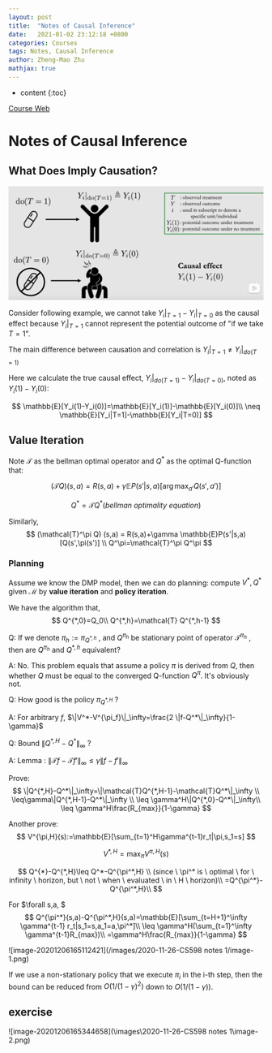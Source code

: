 ```yaml
---
layout: post
title:  "Notes of Causal Inference"
date:   2021-01-02 23:12:18 +0800
categories: Courses
tags: Notes, Causal Inference
author: Zheng-Mao Zhu
mathjax: true
---
```


* content
{:toc}

[Course Web](https://www.bradyneal.com/causal-inference-course)

# Notes of Causal Inference

## What Does Imply Causation?

![image-1](\images\2021-01-02-Causal-1\image-1.png)

Consider following example, we cannot take $Y_i|_{T=1}-Y_i|_{T=0}$ as the causal effect because $Y_i|_{T=1}$ cannot represent the potential outcome of "if we take $T=1$". 

The main difference between causation and correlation is $Y_i|_{T=1}\neq Y_i|_{do(T=1)}$  

Here we calculate the true causal effect, $Y_i|_{do(T=1)}-Y_i|_{do(T=0)}$, noted as $Y_i(1)-Y_i(0)$:

$$
\mathbb{E}[Y_i(1)-Y_i(0)]=\mathbb{E}[Y_i(1)]-\mathbb{E}[Y_i(0)]\\
\neq \mathbb{E}[Y_i|T=1]-\mathbb{E}[Y_i|T=0)]
$$


## Value Iteration
Note $\mathcal{T}$ as the bellman optimal operator and $Q^*$ as the optimal Q-function that:

$$
(\mathcal{T} Q) (s,a) = R(s,a)+\gamma \mathbb{E}P(s'|s,a)[\arg\max_{a'}Q(s',a')]
$$

$$
Q^*=\mathcal{T} Q^* (bellman  \ optimality \ equation)
$$

Similarly,
$$
(\mathcal{T}^\pi Q) (s,a) = R(s,a)+\gamma \mathbb{E}P(s'|s,a)[Q(s',\pi(s')] \\
Q^\pi=\mathcal{T}^\pi Q^\pi
$$

### Planning

Assume we know the DMP model, then we can do planning: compute $V^*,Q^*$ given $\mathcal{M}$ by **value iteration** and **policy iteration**.

We have the algorithm that,
$$
Q^{*,0}=Q_0\\
Q^{*,h}=\mathcal{T} Q^{*,h-1}
$$



Q: If we denote $\pi_h:=\pi_{Q^{*,h}}$ , and  $Q^{\pi_h}$ be stationary point of operator  $\mathcal{T}^{\pi_h}$ , then are  $Q^{\pi_h}$  and  $Q^{*,h}$  equivalent?

A: No. This problem equals that assume a policy $\pi$ is derived from $Q$, then whether $Q$ must be equal to the converged Q-function $Q^{\pi}$. It's obviously not.

Q: How good is the policy $\pi_{Q^{*,H}}$ ?

A: For arbitrary $f$, $\|V^*-V^{\pi_f}\|_\infty=\frac{2 \|f-Q^*\|_\infty}{1-\gamma}$

Q: Bound $\|Q^{*,H}-Q^*\|_\infty$ ?

A: Lemma : $\|\mathcal{T}f-\mathcal{T}f'\|_\infty\leq\gamma\|f-f'\|_\infty$

Prove:
$$
\|Q^{*,H}-Q^*\|_\infty=\|\mathcal{T}Q^{*,H-1}-\mathcal{T}Q^*\|_\infty \\
\leq\gamma\|Q^{*,H-1}-Q^*\|_\infty \\
\leq \gamma^H\|Q^{*,0}-Q^*\|_\infty\\
\leq \gamma^H\frac{R_{max}}{1-\gamma}
$$


Another prove:
$$
V^{\pi,H}(s):=\mathbb{E}[\sum_{t=1}^H\gamma^{t-1}r_t|\pi,s_1=s]
$$

$$
V^{*,H}=\max_\pi V^{\pi,H}(s)
$$

$$
Q^{*}-Q^{*,H}\leq Q^*-Q^{\pi^*,H} \\
(since \ \pi^* is \ optimal \ for \ infinity \ horizon, but \ not \ when \ evaluated \ in \ H \ horizon)\\
=Q^{\pi^*}-Q^{\pi^*,H}\\
$$

For $\forall s,a, $
$$
Q^{\pi^*}(s,a)-Q^{\pi^*,H}(s,a)=\mathbb{E}[\sum_{t=H+1}^\infty \gamma^{t-1} r_t|s_1=s,a_1=a,\pi^*]\\
\leq \gamma^H(\sum_{t=1}^\infty \gamma^{t-1}R_{max})\\
=\gamma^H\frac{R_{max}}{1-\gamma}
$$


![image-20201206165112421](/images/2020-11-26-CS598 notes 1/image-1.png)

If we use a non-stationary policy that we execute $\pi_i$ in the i-th step, then the bound can be reduced from $O(1/(1-\gamma)^2)$ down to $O(1/(1-\gamma))$.

## exercise



![image-20201206165344658](\images\2020-11-26-CS598 notes 1\image-2.png)